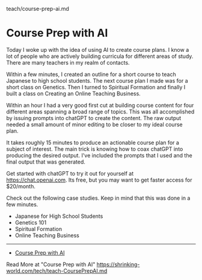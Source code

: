 teach/course-prep-ai.md


# Course Prep with AI

Today I woke up with the idea of using AI to create course plans. I know a lot of people who are actively building curricula for different areas of study. There are many teachers in my realm of contacts.

Within a few minutes, I created an outline for a short course to teach Japanese to high school students. The next course plan I made was for a short class on Genetics. Then I turned to Spiritual Formation and finally I built a class on Creating an Online Teaching Business.

Within an hour I had a very good first cut at building course content for four different areas spanning a broad range of topics. This was all accomplished by issuing prompts into chatGPT to create the content. The raw output needed a small amount of minor editing to be closer to my ideal course plan.

It takes roughly 15 minutes to produce an actionable course plan for a subject of interest. The main trick is knowing how to coax chatGPT into producing the desired output. I've included the prompts that I used and the final output that was generated.

Get started with chatGPT to try it out for yourself at https://chat.openai.com. Its free, but you may want to get faster access for $20/month.

Check out the following case studies. Keep in mind that this was done in a few minutes.

* Japanese for High School Students
* Genetics 101
* Spiritual Formation
* Online Teaching Business

---

* [Course Prep with AI](https://shrinking-world.io/teach/course-prep-ai)

Read More at "Course Prep with AI"
https://shrinking-world.com/tech/teach-CoursePrepAI.md
